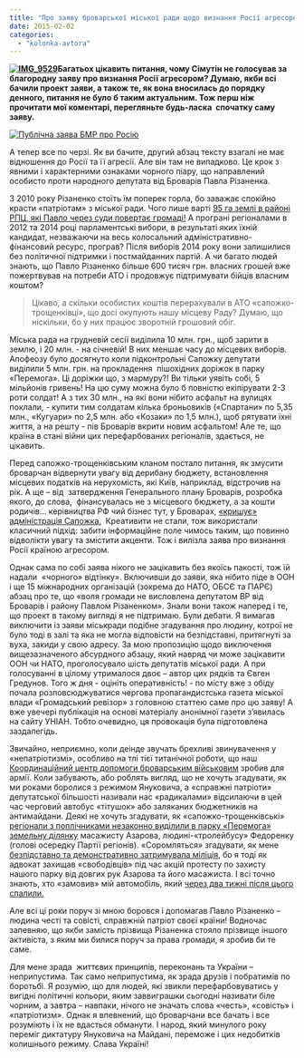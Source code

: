```yaml
---
title: "Про заяву броварської міської ради щодо визнання Росії агресором, про депутатів і мера «патріотів»"
date: 2015-02-02
categories: 
  - "kolonka-avtora"
---
```


**[![IMG_9529](https://mpz.brovary.org/wp-content/uploads/2015/02/IMG_9529.jpg)](https://mpz.brovary.org/wp-content/uploads/2015/02/IMG_9529.jpg)Багатьох цікавить питання, чому Сімутін не голосував за благородну заяву про визнання Росії агресором? Думаю, якби всі бачили проект заяви, а також те, як вона вносилась до порядку денного, питання не було б таким актуальним. Тож перш ніж прочитати мої коментарі, перегляньте будь-ласка  спочатку саму заяву.**

[![Публічна заява БМР про Росію](https://mpz.brovary.org/wp-content/uploads/2015/01/Publichna-zayava-BMR-pro-Rosiyu.jpg)](https://mpz.brovary.org/wp-content/uploads/2015/01/Publichna-zayava-BMR-pro-Rosiyu.jpg)

А тепер все по черзі. Як ви бачите, другий абзац тексту взагалі не має відношення до Росії та її агресії. Але він там не випадково. Це крок з явними і характерними ознаками чорного піару, що направлений особисто проти народного депутата від Броварів Павла Різаненка.

З 2010 року Різаненко стоїть їм поперек горла, бо заважає спокійно красти «патріотам» з міської ради. Чого лише варті [95 га землі в районі РПЦ, які Павло через суди повертає громаді!](https://mpz.brovary.org/imenem-ukrayini-sud-vchergove-pidtverdiv-nezakonnist-vidchudzhennya-95-gektariv-u-brovarah/) А програні регіоналами в 2012 та 2014 році парламентські вибори, в результаті яких їхній кандидат, незважаючи на весь колосальний адміністративно-фінансовий ресурс, програв? Після виборів 2014 року вони залишилися без політичної підтримки і постмайданних партій. А чи багато людей знають, що Павло Різаненко більше 600 тисяч грн. власних грошей вже пожертвував на потреби АТО і продовжує підтримувати бійців власним коштом?

> Цікаво, а скільки особистих коштів перерахували в АТО «сапожко-трощенківці», що досі окупують нашу місцеву Раду? Думаю, що ніскільки, бо у них працює зворотній грошовий обіг.

Міська рада на грудневій сесії виділила 10 млн. грн., щоб зарити в землю, і 20 млн. - на січневій! В них меншає часу до місцевих виборів. Апофеозу було досягнуто коли підконтрольні Сапожку депутати виділили 5 млн. грн. на прокладення  пішохідних доріжок в парку «Перемога». Ці доріжки що, з мармуру?! Ви тільки уявіть собі, 5 мільйонів гривень! На цю суму можна було б повністю екіпірувати 2-3 роти солдат! А з тих 30 млн., на які вони нібито асфальт на вулицях поклали, - купити тим солдатам кілька броньовиків («Спартани» по 5,35 млн., «Кугуари» по 2,5 млн. або «Козаки» по 1,5 млн.), щоб рятувати їхні життя, а на решту - пів Броварів вкрити новим асфальтом! Але те, що країна в стані війни цих перефарбованих регіоналів, здається, не цікавить.

Перед сапожко-трощенківським кланом постало питання, як змусити броварчан відвернути увагу від дерибану бюджету, встановлення місцевих податків на нерухомість, які Київ, наприклад, відстрочив на рік. А ще – від  затвердження Генерального плану Броварів, розробка якого, до слова,  фінансувалась не з місцевого бюджету, а за кошти родичів… керівництва РФ чий бізнес тут, у Броварах, [«кришує» адміністрація Сапожка.](https://mpz.brovary.org/brovari-proti-gulivera-bitva-za-misto-na-poli-boyu-ploshheyu-95-gektariv/)  Креативити не стали, тож використали класичний підхід: забити інформаційне поле чимось таким, що повинно відволікти увагу та змістити акценти. Тож і вилізла заява про визнання Росії країною агресором.

Однак сама по собі заява нікого не зацікавить без якоїсь пакості, тож їй надали  «чорного» відтінку». Включивши до заяви, яка нібито піде в ООН і ще 15 міжнародних організацій (зокрема до НАТО, ОБСЄ та ПАРЄ) абзац про те, що «воля громади не висловлена депутатом ВР від Броварів і району Павлом Різаненком». Знали вони також наперед і те, що проект в такому вигляді я не підтримаю. Були дебати. Я вимагав виключити із заяви міськради подібне згадування про людину, котрої не було тоді в залі та яка не могла відповісти на безпідставні, притягнуті за вуха, закиди у свою адресу. За мою пропозицію щодо виключення вищезазначеного абсурдного абзацу, який навряд чи може зацікавити ООН чи НАТО, проголосувало шість депутатів міської ради. А при голосуванні в цілому утрималося двоє – автор цих рядків та Євген Гредунов. Того ж дня - оцініть оперативність! - по місту вже з обіду почала розповсюджуватися чергова пропагандистська газета міської влади «Громадський ревізор» з головною статтею саме про цю заяву! А вже увечері публікація на основі матеріалу анонімної газети з’явилась на сайту УНІАН. Тобто очевидно, ця провокація була підготовлена заздалегідь.

Звичайно, неприємно, коли деінде звучать брехливі звинувачення у «непатріотизмі», особливо на тлі тієї титанічної роботи, що наш [Координаційний центр допомоги броварським військовим](https://www.facebook.com/koordcentr.brovary) зробив для армії. Коли забувають, або роблять вигляд, що не хочуть згадувати, як ми роками боролися з режимом Януковича, а «справжні патріоти» депутатської більшості називали нас «радикалами» відсилаючи в цей час черговий автобус «тітушок» або заляканих бюджетників на антимайдани. Деякі не хочуть згадувати, як «сапожко-трощенківські» [регіонали з поплічниками незаконно виділили в парку «Перемога» земельну ділянку](https://mpz.brovary.org/bitva-za-park-yak-tse-bulo-hronologiya-podiy/) масажисту Азарова, людині-«тролейбусу» Федоренку (голові осередку Партії регіонів). «Соромляться» згадувати, як мене [безпідставно та демонстративно затримувала міліція](https://mpz.brovary.org/apelyatsiyniy-sud-ne-pobachiv-zlisnoyi-nepokori-militsiyi-u-diyah-udarivtsya-simutina/), бо я тоді як адвокат захищав «свободівців» під час акцій протесту по захисту нашого парку від довгих рук Азарова та його масажиста. І всі точно знають, хто «замовив» мій автомобіль, який [через два тижні після цього спалили.](https://mpz.brovary.org/sogodni-vnochi-deputatu-romanu-simutinu-spalili-avtomobil-video/)

Але всі ці роки поруч зі мною боровся і допомагав Павло Різаненко – людина честі та совісті, справжній патріот своєї країни! Водночас запевняю, що якби замість прізвища Різаненка стояло прізвище іншого активіста, з яким ми билися поруч за права громади, я зробив би те саме.

Для мене зрада  життєвих принципів, переконань та України – неприпустима. Так само неприпустима, як зрада друзів і побратимів по боротьбі. Я розумію, що для людей, які звикли перефарбовуватись у вигідні політичні кольори, яким заввиграшки сьогодні називати біле чорним, а завтра – навпаки, нічого не значать слова «честь», «совість» і «патріотизм». Однак я впевнений, що броварчани все бачать і все розуміють і їх не вдасться обманути. І народ, який минулого року переміг диктатуру Януковича на Майдані, переможе і цих недобитків колишнього режиму. Слава Україні!
